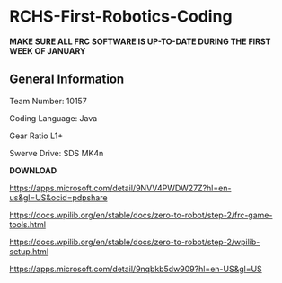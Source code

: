 # RCHS-First-Robotics-Coding

**MAKE SURE ALL FRC SOFTWARE IS UP-TO-DATE DURING THE FIRST WEEK OF JANUARY**

## **General Information**

Team Number: 10157

Coding Language: Java

Gear Ratio L1+

Swerve Drive: SDS MK4n

**DOWNLOAD**

https://apps.microsoft.com/detail/9NVV4PWDW27Z?hl=en-us&gl=US&ocid=pdpshare

https://docs.wpilib.org/en/stable/docs/zero-to-robot/step-2/frc-game-tools.html

https://docs.wpilib.org/en/stable/docs/zero-to-robot/step-2/wpilib-setup.html

https://apps.microsoft.com/detail/9nqbkb5dw909?hl=en-US&gl=US



